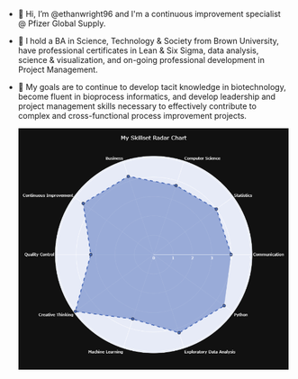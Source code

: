 - 👋 Hi, I’m @ethanwright96 and I'm a continuous improvement specialist @ Pfizer Global Supply.
- 🧠 I hold a BA in Science, Technology & Society from Brown University, have professional certificates in Lean & Six Sigma, data analysis, science & visualization, and on-going professional development in Project Management.
- 🥅 My goals are to continue to develop tacit knowledge in biotechnology, become fluent in bioprocess informatics, and develop leadership and project management skills necessary to effectively contribute to complex and cross-functional process improvement projects.

  ![alt](https://github.com/ethanwright96/ethanwright96/blob/main/skill2.0.png)


<!---
ethanwright96/ethanwright96 is a ✨ special ✨ repository because its `README.md` (this file) appears on your GitHub profile.
You can click the Preview link to take a look at your changes.
--->
